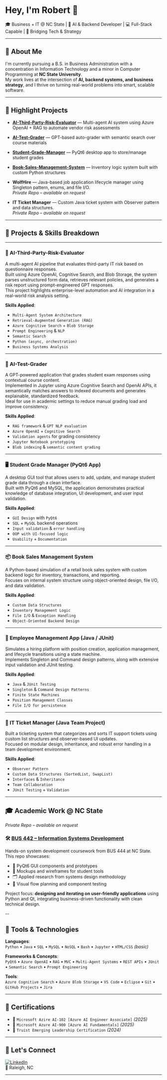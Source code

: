 # Hey, I'm Robert 👋  
🎓 Business + IT @ NC State | 🤖 AI & Backend Developer | 💻 Full-Stack Capable | 🔗 Bridging Tech & Strategy

---

## 💼 About Me

I'm currently pursuing a B.S. in Business Administration with a concentration in Information Technology and a minor in Computer Programming at **NC State University**.  
My work lives at the intersection of **AI, backend systems, and business strategy**, and I thrive on turning real-world problems into smart, scalable software.

---

## 🚀 Highlight Projects

- **[AI-Third-Party-Risk-Evaluator](https://github.com/robertpatel28/AI-Third-Party-Risk-Evaluator)** — Multi-agent AI system using Azure OpenAI + RAG to automate vendor risk assessments  
- **[AI-Test-Grader](https://github.com/robertpatel28/AI-Test-Grader)** — GPT-based auto-grader with semantic search over course materials  
- **[Student-Grade-Manager](https://github.com/robertpatel28/Student-Grade-Manager)** — PyQt6 desktop app to store/manage student grades  
- **[Book-Sales-Management-System](https://github.com/robertpatel28/Book-Sales-Management-System)** — Inventory logic system built with custom Python structures
- **WolfHire** — Java-based job application lifecycle manager using Singleton pattern, enums, and file I/O.  
  _Private Repo – available on request_

- **IT Ticket Manager** — Custom Java ticket system with Observer pattern and data structures.  
  _Private Repo – available on request_

---

## 🧠 Projects & Skills Breakdown

---

### 🤖 AI-Third-Party-Risk-Evaluator  
A multi-agent AI pipeline that evaluates third-party IT risk based on questionnaire responses.  
Built using Azure OpenAI, Cognitive Search, and Blob Storage, the system parses unstructured form data, retrieves relevant policies, and generates a risk report using prompt-engineered GPT responses.  
This project highlights enterprise-level automation and AI integration in a real-world risk analysis setting.

**Skills Applied**:  
- `Multi-Agent System Architecture`  
- `Retrieval-Augmented Generation (RAG)`  
- `Azure Cognitive Search` + `Blob Storage`  
- `Prompt Engineering` & `NLP`  
- `Semantic Search`  
- `Python (async, orchestration)`  
- `Business Systems Analysis`

---

### 🧠 AI-Test-Grader  
A GPT-powered application that grades student exam responses using contextual course content.  
Implemented in Jupyter using Azure Cognitive Search and OpenAI APIs, it semantically matches answers to indexed documents and generates explainable, standardized feedback.  
Ideal for use in academic settings to reduce manual grading load and improve consistency.

**Skills Applied**:  
- `RAG framework` & `GPT NLP evaluation`  
- `Azure OpenAI` + `Cognitive Search`  
- `Validation agents` for grading consistency  
- `Jupyter Notebook prototyping`  
- `Blob indexing` & `semantic content grading`

---

### 🖥️ Student Grade Manager (PyQt6 App)  
A desktop GUI tool that allows users to add, update, and manage student grade data through a clean interface.  
Built with PyQt6 and MySQL, the application demonstrates practical knowledge of database integration, UI development, and user input validation.

**Skills Applied**:  
- `GUI Design` with `PyQt6`  
- `SQL` + `MySQL` backend operations  
- `Input validation` & `error handling`  
- `OOP with UI-focused logic`  
- `Usability` + `Documentation`

---

### 📦 Book Sales Management System  
A Python-based simulation of a retail book sales system with custom backend logic for inventory, transactions, and reporting.  
Focuses on internal system structure using object-oriented design, file I/O, and data validation.

**Skills Applied**:  
- `Custom Data Structures`  
- `Inventory Management Logic`  
- `File I/O` & `Exception Handling`  
- `Object-Oriented Backend Design`

---

### 💼 Employee Management App (Java / JUnit)  
Simulates a hiring platform with position creation, application management, and lifecycle transitions using a state machine.  
Implements Singleton and Command design patterns, along with extensive input validation and JUnit testing.

**Skills Applied**:  
- `Java` & `JUnit Testing`  
- `Singleton` & `Command Design Patterns`  
- `Finite State Machines`  
- `Position Management Classes`  
- `File I/O for persistence`

---

### 🧪 IT Ticket Manager (Java Team Project)  
Built a ticketing system that categorizes and sorts IT support tickets using custom list structures and observer-based UI updates.  
Focused on modular design, inheritance, and robust error handling in a team development environment.

**Skills Applied**:  
- `Observer Pattern`  
- `Custom Data Structures (SortedList, SwapList)`  
- `Interfaces` & `Inheritance`  
- `Team Collaboration`  
- `JUnit Testing` + `Validation`

---

## 🎓 Academic Work @ NC State
_Private Repo – available on request_

### 🛠️ **[BUS 442 – Information Systems Development](https://github.com/robertpatel28/PyQt-Dev-Work)**
Hands-on system development coursework from BUS 444 at NC State.  
This repo showcases:
- 🧩 PyQt6 GUI components and prototypes  
- 🧠 Mockups and wireframes for student tools  
- 🗂️ Applied research from systems design methodology  
- 💬 Visual flow planning and component testing

Project focus: **designing and iterating on user-friendly applications** using Python and Qt, integrating business-driven functionality with clean technical design.

--

## 🧰 Tools & Technologies

**Languages**:  
`Python` • `Java` • `SQL` • `MySQL` • `NoSQL` • `Bash` • `Jupyter` • `HTML/CSS` *(basic)*

**Frameworks & Concepts**:  
`PyQt6` • `Azure OpenAI` • `RAG` • `MVC` • `Multi-Agent Systems` • `REST APIs` • `JUnit` • `Semantic Search` • `Prompt Engineering`

**Tools**:  
`Azure Cognitive Search` • `Azure Blob Storage` • `VS Code` • `Eclipse` • `Git` • `GitHub Projects` • `Jira`

---

## 📜 Certifications

- 🧠 `Microsoft Azire AI-102 [Azure AI Engineer Associate]` *(2025)*
- 🧠 `Microsoft Azure AI-900 [Azure AI Fundamentals]` *(2025)*  
- 🧭 `Truist Emerging Leadership Certification` *(2024)*

---

## 📍 Let's Connect

[![LinkedIn](https://img.shields.io/badge/LinkedIn-blue?style=flat&logo=linkedin)](https://www.linkedin.com/in/robertpatel)  
📍 Raleigh, NC  

---

